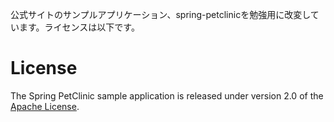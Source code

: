 公式サイトのサンプルアプリケーション、spring-petclinicを勉強用に改変しています。ライセンスは以下です。  
  
[spring-petclinic]: https://github.com/spring-projects/spring-petclinic

# License

The Spring PetClinic sample application is released under version 2.0 of the [Apache License](https://www.apache.org/licenses/LICENSE-2.0).
